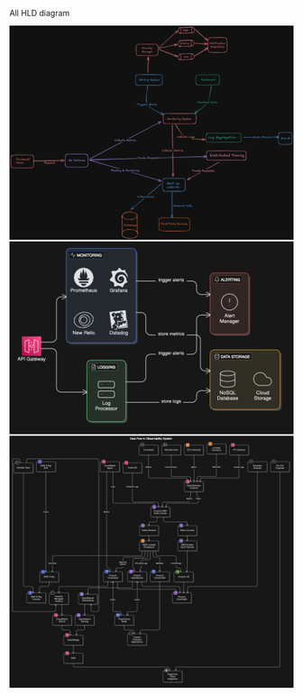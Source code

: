 All HLD diagram 

![test](docs/Untitled-2024-05-04-1454.excalidraw.png)
![test](docs/diagram-export-3-31-2025-11_48_09-AM.png)
![test](docs/diagram-export-3-31-2025-11_50_57-AM.png)
